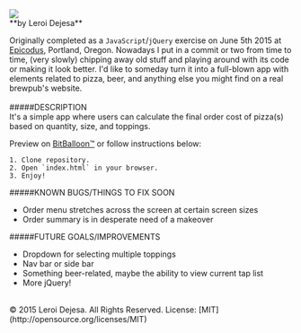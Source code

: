 <img src="http://i.imgur.com/VPwV8sel.png">
<br>
**by Leroi Dejesa**

Originally completed as a `JavaScript`/`jQuery` exercise on June 5th 2015 at [Epicodus](http://epicodus.com), Portland, Oregon. Nowadays I put in a commit or two from time to time, (very slowly) chipping away old stuff and playing around with its code or making it look better. I'd like to someday turn it into a full-blown app with elements related to pizza, beer, and anything else you might find on a real brewpub's website.
<br><br>
#####DESCRIPTION<br>
It's a simple app where users can calculate the final order cost of pizza(s) based on quantity, size, and toppings. 

Preview on [BitBalloon™](http://pizzaandbeer.bitballoon.com/) or follow instructions below:
````
1. Clone repository.
2. Open `index.html` in your browser.
3. Enjoy!
````

#####KNOWN BUGS/THINGS TO FIX SOON<br>
* Order menu stretches across the screen at certain screen sizes
* Order summary is in desperate need of a makeover

#####FUTURE GOALS/IMPROVEMENTS<br>
* Dropdown for selecting multiple toppings
* Nav bar or side bar
* Something beer-related, maybe the ability to view current tap list
* More jQuery!


<br>
© 2015 Leroi Dejesa. All Rights Reserved. License: [MIT](http://opensource.org/licenses/MIT)
